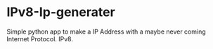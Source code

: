# IPv8-Ip-generater
Simple python app to make a IP Address with a maybe never coming Internet Protocol. IPv8.
